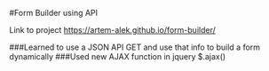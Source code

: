 #Form Builder using API

Link to project https://artem-alek.github.io/form-builder/

###Learned to use a JSON API GET and use that info to build a form dynamically
###Used new AJAX function in jquery $.ajax()
